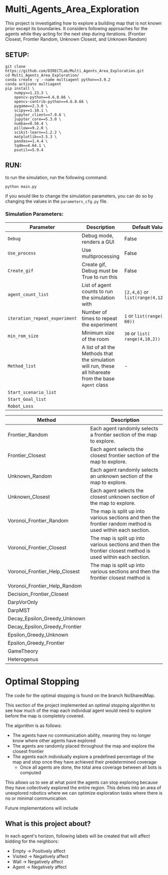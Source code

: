 # Multi_Agents_Area_Exploration

This project is investigating how to explore a building map that is not known prior except its boundaries. It considers following approaches for the agents while they acting for the next step during iterations. (Frontier Closest, Frontier Random, Unknown Closest, and Unknown Random)

## SETUP:

```
git clone https://github.com/DIRECTLab/Multi_Agents_Area_Exploration.git
cd Multi_Agents_Area_Exploration/
conda create -y --name multiagent python==3.9.2
conda activate multiagent
pip install \
	numpy==1.23.3 \
	opencv-python==4.6.0.66 \
    opencv-contrib-python==4.6.0.66 \
	pygame==2.3.0 \
	scipy==1.10.1 \
	jupyter_client==7.0.6 \
    jupyter_core==5.3.0 \
    numba==0.56.4 \
    pillow==9.2.0 \
    scikit-learn==1.2.2 \
    matplotlib==3.5.3 \
    pandas==1.4.4 \
    tqdm==4.64.1 \
    psutil==5.9.4
```

## RUN:

to run  the simulation, run the following command:
```
python main.py
```

if you would like to change the simulation parameters, you can do so by changing the values in the `parameters_cfg.py` file.


### Simulation Parameters:


| Parameter | Description | Default Value |
| --- | --- | --- |
| `Debug` | Debug mode, renders a GUI | False |
| `Use_process` | Use multiprocessing | False |
| `Create_gif` | Create gif, Debug must be True to run this | False |
| `agent_count_list` | List of agent counts to run the simulation with | `[2,4,6]` or `list(range(4,12,4))` |
| `iteration_repeat_experiment` | Number of times to repeat the experiment | `1` or `list(range(0, 60))` |
|`min_rom_size` | Minimum size of the room | `30` or `list( range(4,10,2))` |
|`Method_list` | A list of all the Methods that the simulation will run, these all hihareate from the base `Agent` class | - |
|`Start_scenario_list`|||
|`Start_Goal_list`|||
|`Robot_Loss`|||

| Method | Description | 
| --- | --- |
| Frontier_Random | Each agent randomly selects a frontier section of the map to explore. |
| Frontier_Closest | Each agent selects the closest frontier section of the map to explore. |
| Unknown_Random | Each agent randomly selects an unknown section of the map to explore. |
| Unknown_Closest | Each agent selects the closest unknown section of the map to explore. |
| Voronoi_Frontier_Random | The map is split up into various sections and then the frontier random method is used within each section. |
| Voronoi_Frontier_Closest | The map is split up into various sections and then the frontier closest method is used within each section.|
| Voronoi_Frontier_Help_Closest | The map is split up into various sections and then the frontier closest method is |
| Voronoi_Frontier_Help_Random | |
| Decision_Frontier_Closest | |
| DarpVorOnly | |
| DarpMST | |
| Decay_Epsilon_Greedy_Unknown | |
| Decay_Epsilon_Greedy_Frontier | |
| Epsilon_Greedy_Unknown | |
| Epsilon_Greedy_Frontier | |
| GameTheory | |
| Heterogenus | |



# Optimal Stopping

The code for the optimal stopping is found on the branch NoSharedMap. 

This section of the project implemented an optimal stopping algorithm to see how much of the map each individual agent would need to explore before the map is completely covered.
 
The algorithm is as follows:

- The agents have no communication ability, meaning they no longer know where other agents have explored
- The agents are randomly placed throughout the map and explore the closest frontier
- The agents each individually explore a predefined percentage of the map and stop once they have achieved their predetermined coverage
    - Once all agents are done, the total area coverage between all bots is computed


This allows us to see at what point the agents can stop exploring because they have collectively explored the entire region. This delves into an area of unexplored robotics where we can optimize exploration tasks where there is no or minimal communication. 

Future implementations will include 
        


## What is this project about?
In each agent's horizon, following labels will be created that will affect bidding for the neighbors:
- Empty     -> Positively affect
- Visited   -> Negatively affect
- Wall      -> Negatively affect
- Agent     -> Negatively affect
